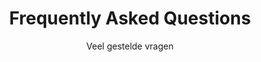 ---
title: "Frequently Asked Questions"
subtitle: "Veel gestelde vragen"
# meta description
description: "Veel gestelde vragen"
draft: false
layout: "faq"

faq_list:
- title: "Betaling"
  content: 'Voor alle diensten geldt dat een schriftelijke afspraak getekend moet worden voor de aanvang van de werkzaamheden. Ik deel de rekening in twee delen, 50% bij aanvang van het project, 50% bij goedgekeurde publicatie van de website.<br>
  
  
  Voor bedrijven met een langlopend contract: Rond de 10e dag wordt een rekening verstuurd over de voorafgaande maand. '

- title: "Heb je een gevarieerd tarief?"
  content: 'Ja, mijn tarief is gebasserd op een grove schatting het aantal uren per maand dat we afspreken en de verwachtte duur van de totale werkzaamheden bij klanten.
  
  Een project met een begrensde tijd, zoals een website maken of het opzetten van een digitale kampanje hebben een vast tarief, gebaseerd op de inschatting van het aantal uren dat het project vraagt.'

- title: "Inloggegevens"
  content: 'Alle op te richten accounts en alle inhoud die geleverd wordt, worden op naam van het bedrijf gezet. Wachtwoorden en inlog gegevens worden beheerd door de klant.'

- title: "Digitale medewerker"
  content: '"Wat doe je nou eigenlijk?" Een korte beschrijving van mijn werkzaamheden kan ik niet geven. 
  
  <dl>
  <dt>"Wordpress developer?"</dt> <dd>Nee, ik kan een profesionele Wordpress website maken, een echte PHP-programmeur ben ik niet. </dd>
  <dt>"Digitale marketing?" </dt> <dd>Nee ook niet echt, ik kan digitale kampanjes opzetten op vele digitale platformen, een specialist ben ik niet. </dd>
  <dt>"Digital forretningsutvikler?" </dt> <dd>Een nieuw beroep met een nieuwe naam, ook niet echt, ik kan op veel vlakken bij staan, meer geen geintegreerde systemen samenstellen. </dd>
  </dl>

  
  "Wat kun je dan wel? Ik kan (beginnende) en kleine bedrijven helpen met de eerste stappen op het internet. Ondanks beperkte middelen kan ik een totaal pakket nmaken voor die bedrijven, waarbij de eerste stappen in veel verschillende digitale richtingen gezet kunnen worden. Als een bedrijf groter wordt met meer specifieke wensen, verwijs ik door naar grotere bureaus.'

- title: "Bevalt het in Noorwegen?"
  content: 'Vaak beginnen klanten met deze vraag. Het antwoord is een beetje dubbel. 
  

  Vooropgesteld dat ik niet uit Nederland ben gevlucht/weggerend omdat ik ontevreden was. Nederland is een prachtig land en ik kom er nog graag. 
  


  De keuze om naar Noorwegen te verhuizen was eigenlijk vrij toevallig: We wilden eens wat anders. Wij zijn nu gesetteld, werken hier, de kinderen studeren (bijna gratis onderwijs!) en bezoeken familie in Nederland zo vaak we kunnen.
  


  Dus het antwoord is iets van: "Emigratie is een lang proces, soms wil ik nooit meer terug en soms heb ik heimwee.'
---
